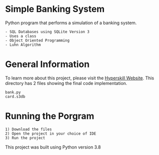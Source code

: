 # Simple Banking System

Python program that performs a simulation of a banking system.
```
- SQL Databases using SQLite Version 3
- Uses a class
- Object Oriented Programming
- Luhn Algorithm
```
# General Information
To learn more about this project, please visit the [Hyperskill Website](https://hyperskill.org/projects/109?track=2).
This directory has 2 files showing the final code implementation.
```
bank.py
card.s3db
```
# Running the Porgram
```
1) Download the files
2) Open the project in your choice of IDE 
3) Run the project
```
This project was built using Python version 3.8
